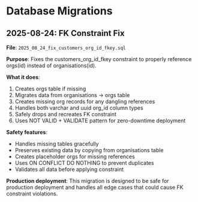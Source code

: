 # Database Migrations

## 2025-08-24: FK Constraint Fix

**File**: `2025_08_24_fix_customers_org_id_fkey.sql`

**Purpose**: Fixes the customers_org_id_fkey constraint to properly reference orgs(id) instead of organisations(id).

**What it does**:
1. Creates orgs table if missing
2. Migrates data from organisations → orgs table 
3. Creates missing org records for any dangling references
4. Handles both varchar and uuid org_id column types
5. Safely drops and recreates FK constraint
6. Uses NOT VALID + VALIDATE pattern for zero-downtime deployment

**Safety features**:
- Handles missing tables gracefully
- Preserves existing data by copying from organisations table
- Creates placeholder orgs for missing references
- Uses ON CONFLICT DO NOTHING to prevent duplicates
- Validates all data before applying constraint

**Production deployment**:
This migration is designed to be safe for production deployment and handles all edge cases that could cause FK constraint violations.